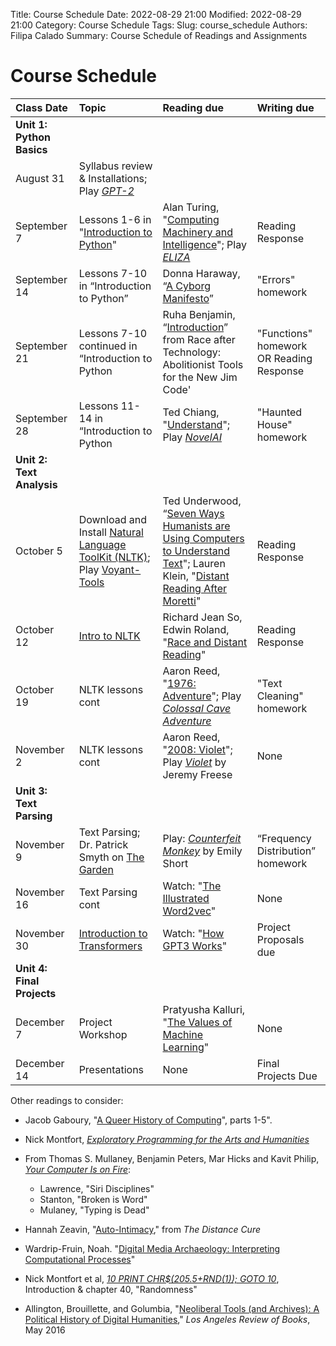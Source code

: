 Title: Course Schedule
Date: 2022-08-29 21:00
Modified: 2022-08-29 21:00
Category: Course Schedule
Tags: 
Slug: course_schedule
Authors: Filipa Calado
Summary: Course Schedule of Readings and Assignments

# Course Schedule

| Class Date | Topic | Reading due | Writing due |
|:----------|:-----|:-----------|:-----------|
| **Unit 1: Python Basics**|
| August 31 | Syllabus review & Installations; Play *[GPT-2](https://transformer.huggingface.co/doc/gpt2-large)* |
| September 7 | Lessons 1-6 in "[Introduction to Python](https://curriculum.dhinstitutes.org/workshops/python/)" | Alan Turing, "[Computing Machinery and Intelligence]({static}/readings/Turing_ComputingMachineryIntelligence.pdf)"; Play *[ELIZA](https://web.njit.edu/~ronkowit/eliza.html)* | Reading Response |
| September 14 | Lessons 7-10 in “Introduction to Python” | Donna Haraway, “[A Cyborg Manifesto]({static}/readings/Haraway_Cyborg.pdf)” | "Errors" homework |
| September 21 | Lessons 7-10 continued in “Introduction to Python | Ruha Benjamin, “[Introduction]({static}/readings/Benjamin_RaceAfterTech.pdf)” from Race after Technology: Abolitionist Tools for the New Jim Code'| "Functions" homework OR Reading Response |
| September 28 |  Lessons 11-14 in “Introduction to Python| Ted Chiang, "[Understand]({static}/readings/Chiang_Understand.pdf)"; Play *[NovelAI](https://novelai.net/)* | "Haunted House" homework |
| **Unit 2: Text Analysis** | 
| October 5 | Download and Install [Natural Language ToolKit (NLTK)](https://curriculum.dhinstitutes.org/installations/natural-language-toolkit/); Play [Voyant-Tools](https://voyant-tools.org/)| Ted Underwood, “[Seven Ways Humanists are Using Computers to Understand Text](https://tedunderwood.com/2015/06/04/seven-ways-humanists-are-using-computers-to-understand-text/)"; Lauren Klein, "[Distant Reading After Moretti](https://arcade.stanford.edu/blogs/distant-reading-after-moretti)" | Reading Response |
| October 12 |[Intro to NLTK](https://realpython.com/nltk-nlp-python/)| Richard Jean So, Edwin Roland, "[Race and Distant Reading]({static}/readings/SoRoland_RaceDistantReading.pdf)" | Reading Response |
| October 19 | NLTK lessons cont | Aaron Reed, "[1976: Adventure](https://if50.substack.com/p/1976-adventure)"; Play *[Colossal Cave Adventure](http://rickadams.org/adventure/advent/)* |  "Text Cleaning" homework |
| November 2 | NLTK lessons cont | Aaron Reed, "[2008: Violet](https://if50.substack.com/p/2008-violet)"; Play [*Violet*](https://iplayif.com/?story=http%3A%2F%2Fwww.ifarchive.org%2Fif-archive%2Fgames%2Fzcode%2FViolet.zblorb) by Jeremy Freese | None |
| **Unit 3: Text Parsing** | 
| November 9 | Text Parsing; Dr. Patrick Smyth on [The Garden](https://github.com/smythp/the_garden)| Play: [*Counterfeit Monkey*](https://ifdb.org/viewgame?id=aearuuxv83plclpl) by Emily Short | “Frequency Distribution” homework |
| November 16 | Text Parsing cont | Watch: "[The Illustrated Word2vec](https://jalammar.github.io/illustrated-word2vec/)"  | None |
| November 30 | [Introduction to Transformers](https://colab.research.google.com/drive/17SEa305DE8cGnttxPHndxoyuLN3LscGh?usp=sharing) | Watch: "[How GPT3 Works](Watch: "The Illustrated Word2vec")" | Project Proposals due |
| **Unit 4: Final Projects** |
| December 7 | Project Workshop | Pratyusha Kalluri, "[The Values of Machine Learning](https://slideslive.com/38923453/the-values-of-machine-learning)" | None | 
| December 14 |  Presentations | None | Final Projects Due |


Other readings to consider:

- Jacob Gaboury, "[A Queer History of Computing](https://rhizome.org/editorial/2013/feb/19/queer-computing-1/)", parts 1-5".

- Nick Montfort, *[Exploratory Programming for the Arts and Humanities](https://mitpress.ublish.com/ebook/epah2e-preview/12629/23)*

- From Thomas S. Mullaney, Benjamin Peters, Mar Hicks and Kavit Philip, *[Your Computer Is on Fire](https://mitpress.mit.edu/9780262539739)*:
    - Lawrence, "Siri Disciplines"
    - Stanton, "Broken is Word"
    - Mulaney, "Typing is Dead"

- Hannah Zeavin, "[Auto-Intimacy]({static}/readings/Zeavin_AutoIntimacy.pdf)," from *The Distance Cure*

- Wardrip-Fruin, Noah. "[Digital Media Archaeology: Interpreting Computational Processes]({static}/readings/Wardrip-Fruin_DigitalMediaArch.pdf)"

- Nick Montfort et al, *[10 PRINT CHR\$(205.5+RND(1)); GOTO 10](https://10print.org/10_PRINT_121114.pdf)*, Introduction & chapter 40, "Randomness"

- Allington, Brouillette, and Golumbia, "[Neoliberal Tools (and Archives): A Political History of Digital Humanities](https://lareviewofbooks.org/article/neoliberal-tools-archives-political-history-digital-humanities/)," *Los Angeles Review of Books*, May 2016